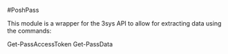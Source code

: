#PoshPass

This module is a wrapper for the 3sys API to allow for extracting data using the commands:

Get-PassAccessToken
Get-PassData